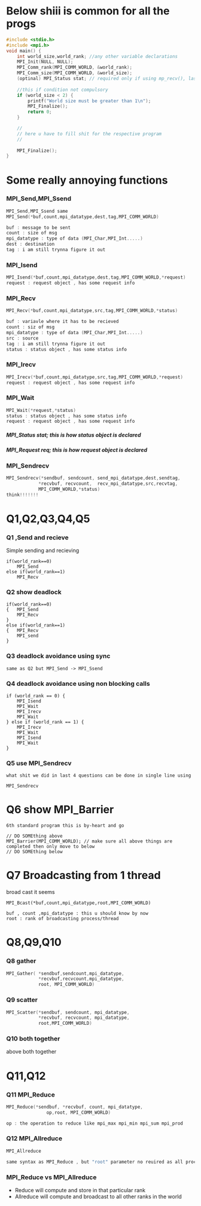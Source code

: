 # Below shiii is common for all the progs

``` c 
#include <stdio.h>
#include <mpi.h>
void main() {
    int world_size,world_rank; //any other variable declarations
    MPI_Init(NULL, NULL);
    MPI_Comm_rank(MPI_COMM_WORLD, &world_rank);
    MPI_Comm_size(MPI_COMM_WORLD, &world_size);
    (optinal) MPI_Status stat; // required only if using mp_recv(), last arg
    
    //this if condition not compulsory
    if (world_size < 2) {
        printf("World size must be greater than 1\n");
        MPI_Finalize();
        return 0;
    }

    //
    // here u have to fill shit for the respective program
    //
    
    MPI_Finalize();
}
```
# Some really annoying functions
### MPI_Send,MPI_Ssend
```c
MPI_Send,MPI_Ssend same
MPI_Send(*buf,count,mpi_datatype,dest,tag,MPI_COMM_WORLD)

buf : message to be sent
count : size of msg
mpi_datatype : type of data (MPI_Char,MPI_Int.....)
dest : destination
tag : i am still trynna figure it out
```
### MPI_Isend
```c
MPI_Isend(*buf,count,mpi_datatype,dest,tag,MPI_COMM_WORLD,*request)
request : request object , has some request info
```
### MPI_Recv
```c
MPI_Recv(*buf,count,mpi_datatype,src,tag,MPI_COMM_WORLD,*status)

buf : variavle where it has to be recieved
count : siz of msg
mpi_datatype : type of data (MPI_Char,MPI_Int.....)
src : source
tag : i am still trynna figure it out
status : status object , has some status info
```
### MPI_Irecv
```c
MPI_Irecv(*buf,count,mpi_datatype,src,tag,MPI_COMM_WORLD,*request)
request : request object , has some request info
```
### MPI_Wait
```c
MPI_Wait(*request,*status)
status : status object , has some status info
request : request object , has some request info
```
##### MPI_Status stat; this is how status object is declared
##### MPI_Request req; this is how request object is declared


### MPI_Sendrecv
```c
MPI_Sendrecv(*sendbuf, sendcount, send_mpi_datatype,dest,sendtag,
            *recvbuf, recvcount,  recv_mpi_datatype,src,recvtag,
            MPI_COMM_WORLD,*status)
think!!!!!!!
```


# Q1,Q2,Q3,Q4,Q5

### Q1 ,Send and recieve

Simple sending and recieving 

```
if(world_rank==0)
    MPI_Send
else if(world_rank==1)
    MPI_Recv
```

### Q2 show deadlock
```
if(world_rank==0)
{   MPI_Send
    MPI_Recv
}
else if(world_rank==1)
{   MPI_Recv
    MPI_send
}
```

### Q3 deadlock avoidance using sync
    same as Q2 but MPI_Send -> MPI_Ssend

### Q4 deadlock avoidance using non blocking calls
```
if (world_rank == 0) {
    MPI_Isend
    MPI_Wait
    MPI_Irecv
    MPI_Wait
} else if (world_rank == 1) {
    MPI_Irecv
    MPI_Wait
    MPI_Isend
    MPI_Wait
}
```

### Q5 use MPI_Sendrecv
    what shit we did in last 4 questions can be done in single line using 
```MPI_Sendrecv```


# Q6 show MPI_Barrier

    6th standard program this is by-heart and go

```
// DO SOMEthing above
MPI_Barrier(MPI_COMM_WORLD); // make sure all above things are completed then only move to below 
// DO SOMEthing below
```


# Q7 Broadcasting from 1 thread
broad cast it seems 

```
MPI_Bcast(*buf,count,mpi_datatype,root,MPI_COMM_WORLD)

buf , count ,mpi_datatype : this u should know by now
root : rank of broadcasting process/thread
```


# Q8,Q9,Q10

### Q8 gather

```c
MPI_Gather( *sendbuf,sendcount,mpi_datatype,
            *recvbuf,recvcount,mpi_datatype,
            root, MPI_COMM_WORLD)
```

### Q9 scatter

```c
MPI_Scatter(*sendbuf, sendcount, mpi_datatype,
            *recvbuf, recvcount, mpi_datatype, 
            root,MPI_COMM_WORLD)
```

### Q10 both together
 above both together


# Q11,Q12

### Q11 MPI_Reduce
```c
MPI_Reduce(*sendbuf, *recvbuf, count, mpi_datatype,
               op,root, MPI_COMM_WORLD)

op : the operation to reduce like mpi_max mpi_min mpi_sum mpi_prod
```
### Q12 MPI_Allreduce
```c
MPI_Allreduce

same syntax as MPI_Reduce , but "root" parameter no reuired as all processes recieve the broadcasted data
```

### MPI_Reduce vs MPI_Allreduce

- Reduce will compute and store in that particular rank
- Allreduce will compute and broadcast to all other ranks in the world

    

